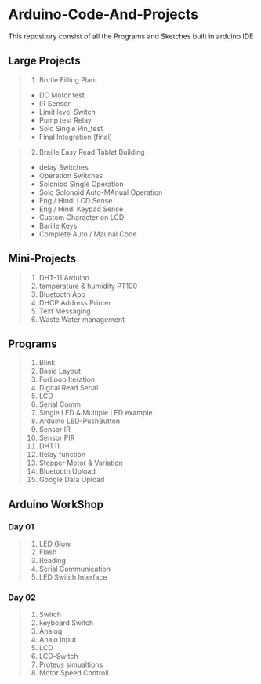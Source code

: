 # Arduino-Code-And-Projects
 This repository consist of all the Programs and Sketches built in arduino IDE 

## Large Projects
> 1. Bottle Filling Plant
> - DC Motor test
> - IR Sensor
> - Limit level Switch
> - Pump test Relay
> - Solo Single Pin_test
> - Final Integration (final)

> 2. Braille Easy Read Tablet Building
> - delay Switches
> - Operation Switches
> - Soloniod Single Operation
> - Solo Solonoid Auto-MAnual Operation
> - Eng / Hindi LCD Sense
> - Eng / Hindi Keypad Sense
> - Custom Character on LCD
> - Barille Keys
> - Complete Auto / Maunal Code


## Mini-Projects
> 1. DHT-11 Arduino
> 2. temperature & humidity PT100
> 3. Bluetooth App
> 4. DHCP Address Printer 
> 5. Text Messaging
> 6. Waste Water management

## Programs
> 1. Blink
> 2. Basic Layout
> 3. ForLoop Iteration
> 4. Digital Read Serial
> 5. LCD
> 6. Serial Comm
> 7. Single LED & Multiple LED example
> 8. Arduino LED-PushButton
> 9. Sensor IR 
> 10. Sensor PIR
> 11. DHT11
> 12. Relay function
> 13. Stepper Motor & Variation
> 14. Bluetooth Upload
> 15. Google Data Upload

## Arduino WorkShop

### Day 01
> 1. LED Glow
> 2. Flash
> 3. Reading 
> 4. Serial Communication
> 5. LED Switch Interface

### Day 02
> 1. Switch
> 2. keyboard Switch
> 3. Analog 
> 4. Analo Input
> 5. LCD
> 6. LCD-Switch
> 7. Proteus simualtions
> 8. Motor Speed Controll